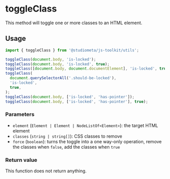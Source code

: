 # toggleClass

This method will toggle one or more classes to an HTML element.

## Usage

```js twoslash
import { toggleClass } from '@studiometa/js-toolkit/utils';

toggleClass(document.body, 'is-locked');
toggleClass(document.body, 'is-locked', true);
toggleClass([document.body, document.documentElement], 'is-locked', true);
toggleClass(
  document.querySelectorAll('.should-be-locked'),
  'is-locked',
  true,
);
toggleClass(document.body, ['is-locked', 'has-pointer']);
toggleClass(document.body, ['is-locked', 'has-pointer'], true);
```

### Parameters

- `element` (`Element | Element | NodeListOf<Element>`): the target HTML element
- `classes` (`string | string[]`): CSS classes to remove
- `force` (`boolean`): turns the toggle into a one way-only operation, remove the classes when `false`, add the classes when `true`

### Return value

This function does not return anything.
